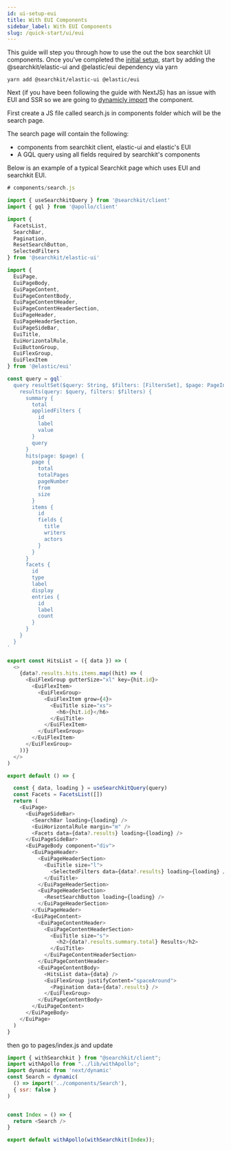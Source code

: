 ```yaml
---
id: ui-setup-eui
title: With EUI Components
sidebar_label: With EUI Components
slug: /quick-start/ui/eui
---
```


This guide will step you through how to use the out the box searchkit UI components. Once you've completed the [initial setup](../initial-setup), start by adding the @searchkit/elastic-ui and @elastic/eui dependency via yarn

```yarn add @searchkit/elastic-ui @elastic/eui```

Next (if you have been following the guide with NextJS) has an issue with EUI and SSR so we are going to [dynamicly import](https://nextjs.org/docs/advanced-features/dynamic-import) the component.

First create a JS file called search.js in components folder which will be the search page.

The search page will contain the following:
- components from searchkit client, elastic-ui and elastic's EUI
- A GQL query using all fields required by searchkit's components

Below is an example of a typical Searchkit page which uses EUI and searchkit EUI. 

```javascript
# components/search.js

import { useSearchkitQuery } from '@searchkit/client'
import { gql } from '@apollo/client'

import {
  FacetsList,
  SearchBar,
  Pagination,
  ResetSearchButton,
  SelectedFilters
} from '@searchkit/elastic-ui'

import {
  EuiPage,
  EuiPageBody,
  EuiPageContent,
  EuiPageContentBody,
  EuiPageContentHeader,
  EuiPageContentHeaderSection,
  EuiPageHeader,
  EuiPageHeaderSection,
  EuiPageSideBar,
  EuiTitle,
  EuiHorizontalRule,
  EuiButtonGroup,
  EuiFlexGroup,
  EuiFlexItem
} from '@elastic/eui'

const query = gql`
  query resultSet($query: String, $filters: [FiltersSet], $page: PageInput) {
    results(query: $query, filters: $filters) {
      summary {
        total
        appliedFilters {
          id
          label
          value
        }
        query
      }
      hits(page: $page) {
        page {
          total
          totalPages
          pageNumber
          from
          size
        }
        items {
          id
          fields {
            title
            writers
            actors
          }
        }
      }
      facets {
        id
        type
        label
        display
        entries {
          id
          label
          count
        }
      }
    }
  }
`

export const HitsList = ({ data }) => (
  <>
    {data?.results.hits.items.map((hit) => (
      <EuiFlexGroup gutterSize="xl" key={hit.id}>
        <EuiFlexItem>
          <EuiFlexGroup>
            <EuiFlexItem grow={4}>
              <EuiTitle size="xs">
                <h6>{hit.id}</h6>
              </EuiTitle>
            </EuiFlexItem>
          </EuiFlexGroup>
        </EuiFlexItem>
      </EuiFlexGroup>
    ))}
  </>
)

export default () => {

  const { data, loading } = useSearchkitQuery(query)
  const Facets = FacetsList([])
  return (
    <EuiPage>
      <EuiPageSideBar>
        <SearchBar loading={loading} />
        <EuiHorizontalRule margin="m" />
        <Facets data={data?.results} loading={loading} />
      </EuiPageSideBar>
      <EuiPageBody component="div">
        <EuiPageHeader>
          <EuiPageHeaderSection>
            <EuiTitle size="l">
              <SelectedFilters data={data?.results} loading={loading} />
            </EuiTitle>
          </EuiPageHeaderSection>
          <EuiPageHeaderSection>
            <ResetSearchButton loading={loading} />
          </EuiPageHeaderSection>
        </EuiPageHeader>
        <EuiPageContent>
          <EuiPageContentHeader>
            <EuiPageContentHeaderSection>
              <EuiTitle size="s">
                <h2>{data?.results.summary.total} Results</h2>
              </EuiTitle>
            </EuiPageContentHeaderSection>
          </EuiPageContentHeader>
          <EuiPageContentBody>
            <HitsList data={data} />
            <EuiFlexGroup justifyContent="spaceAround">
              <Pagination data={data?.results} />
            </EuiFlexGroup>
          </EuiPageContentBody>
        </EuiPageContent>
      </EuiPageBody>
    </EuiPage>
  )
}

```

then go to pages/index.js and update

```javascript
import { withSearchkit } from "@searchkit/client";
import withApollo from "../lib/withApollo";
import dynamic from 'next/dynamic'
const Search = dynamic(
  () => import('../components/Search'),
  { ssr: false }
)


const Index = () => {
  return <Search />
}

export default withApollo(withSearchkit(Index));
```
